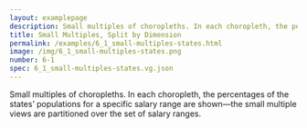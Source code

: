 ```yaml
---
layout: examplepage
description: Small multiples of choropleths. In each choropleth, the percentages of the states’ populations for a specific salary range are shown—the small multiple views are partitioned over the set of salary ranges.
title: Small Multiples, Split by Dimension
permalink: /examples/6_1_small-multiples-states.html
image: /img/6_1_small-multiples-states.png
number: 6-1
spec: 6_1_small-multiples-states.vg.json
---
```

Small multiples of choropleths. In each choropleth, the percentages of the states’ populations for a specific salary range are shown—the small multiple views are partitioned over the set of salary ranges.
